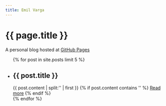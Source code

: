 ```yaml
---
title: Emil Varga
---
```

# {{ page.title }}

A personal blog hosted at [GitHub Pages](https://github.com/cogitor/cogitor.github.io)

<ul class="latest">
  {% for post in site.posts limit 5 %}
    <li>
      <h2>{{ post.title }}</h2>
      {{ post.content | split:'<!--break-->' | first }}
      {% if post.content contains '<!--break-->' %}
        <a class="latest" href="{{ post.url }}">Read more</a>
      {% endif %}
    </li>
  {% endfor %}
</ul>


